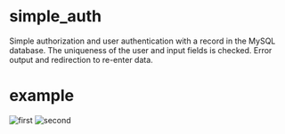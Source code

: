 # simple_auth
Simple authorization and user authentication with a record in the MySQL database. 
The uniqueness of the user and input fields is checked. Error output and redirection to re-enter data.
# example
![first](https://github.com/Jony2Good/simple_auth/assets/91899278/71ae3713-9f95-4d2f-a44b-b087b5a295f4)
![second](https://github.com/Jony2Good/simple_auth/assets/91899278/98500622-b77c-4a0c-a02e-9c2f0c02f0a7)

